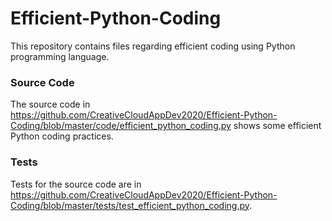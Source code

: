 # Efficient-Python-Coding
This repository contains files regarding efficient coding using Python programming language.


### Source Code

The source code in https://github.com/CreativeCloudAppDev2020/Efficient-Python-Coding/blob/master/code/efficient_python_coding.py shows some
efficient Python coding practices.

### Tests

Tests for the source code are in https://github.com/CreativeCloudAppDev2020/Efficient-Python-Coding/blob/master/tests/test_efficient_python_coding.py.
